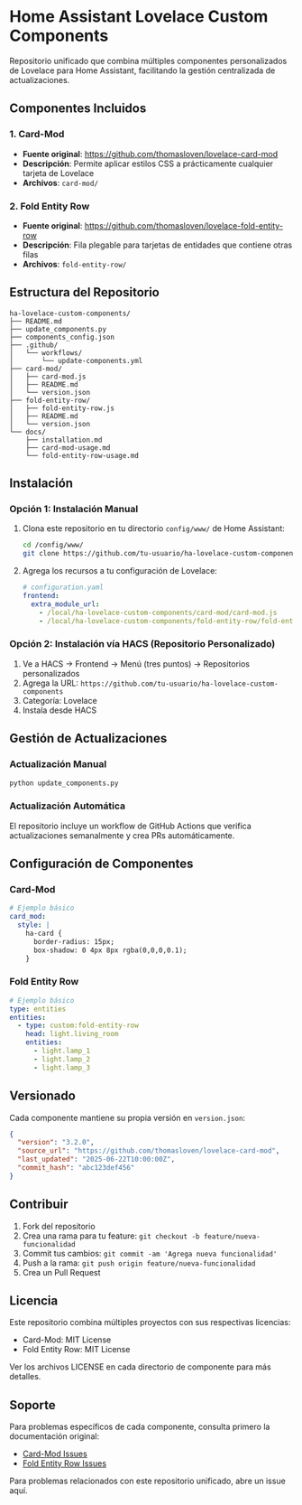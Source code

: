 # Home Assistant Lovelace Custom Components

Repositorio unificado que combina múltiples componentes personalizados de Lovelace para Home Assistant, facilitando la gestión centralizada de actualizaciones.

## Componentes Incluidos

### 1. Card-Mod
- **Fuente original**: https://github.com/thomasloven/lovelace-card-mod
- **Descripción**: Permite aplicar estilos CSS a prácticamente cualquier tarjeta de Lovelace
- **Archivos**: `card-mod/`

### 2. Fold Entity Row
- **Fuente original**: https://github.com/thomasloven/lovelace-fold-entity-row
- **Descripción**: Fila plegable para tarjetas de entidades que contiene otras filas
- **Archivos**: `fold-entity-row/`

## Estructura del Repositorio

```
ha-lovelace-custom-components/
├── README.md
├── update_components.py
├── components_config.json
├── .github/
│   └── workflows/
│       └── update-components.yml
├── card-mod/
│   ├── card-mod.js
│   ├── README.md
│   └── version.json
├── fold-entity-row/
│   ├── fold-entity-row.js
│   ├── README.md
│   └── version.json
└── docs/
    ├── installation.md
    ├── card-mod-usage.md
    └── fold-entity-row-usage.md
```

## Instalación

### Opción 1: Instalación Manual

1. Clona este repositorio en tu directorio `config/www/` de Home Assistant:
   ```bash
   cd /config/www/
   git clone https://github.com/tu-usuario/ha-lovelace-custom-components.git
   ```

2. Agrega los recursos a tu configuración de Lovelace:
   ```yaml
   # configuration.yaml
   frontend:
     extra_module_url:
       - /local/ha-lovelace-custom-components/card-mod/card-mod.js
       - /local/ha-lovelace-custom-components/fold-entity-row/fold-entity-row.js
   ```

### Opción 2: Instalación vía HACS (Repositorio Personalizado)

1. Ve a HACS → Frontend → Menú (tres puntos) → Repositorios personalizados
2. Agrega la URL: `https://github.com/tu-usuario/ha-lovelace-custom-components`
3. Categoría: Lovelace
4. Instala desde HACS

## Gestión de Actualizaciones

### Actualización Manual
```bash
python update_components.py
```

### Actualización Automática
El repositorio incluye un workflow de GitHub Actions que verifica actualizaciones semanalmente y crea PRs automáticamente.

## Configuración de Componentes

### Card-Mod
```yaml
# Ejemplo básico
card_mod:
  style: |
    ha-card {
      border-radius: 15px;
      box-shadow: 0 4px 8px rgba(0,0,0,0.1);
    }
```

### Fold Entity Row
```yaml
# Ejemplo básico
type: entities
entities:
  - type: custom:fold-entity-row
    head: light.living_room
    entities:
      - light.lamp_1
      - light.lamp_2
      - light.lamp_3
```

## Versionado

Cada componente mantiene su propia versión en `version.json`:
```json
{
  "version": "3.2.0",
  "source_url": "https://github.com/thomasloven/lovelace-card-mod",
  "last_updated": "2025-06-22T10:00:00Z",
  "commit_hash": "abc123def456"
}
```

## Contribuir

1. Fork del repositorio
2. Crea una rama para tu feature: `git checkout -b feature/nueva-funcionalidad`
3. Commit tus cambios: `git commit -am 'Agrega nueva funcionalidad'`
4. Push a la rama: `git push origin feature/nueva-funcionalidad`
5. Crea un Pull Request

## Licencia

Este repositorio combina múltiples proyectos con sus respectivas licencias:
- Card-Mod: MIT License
- Fold Entity Row: MIT License

Ver los archivos LICENSE en cada directorio de componente para más detalles.

## Soporte

Para problemas específicos de cada componente, consulta primero la documentación original:
- [Card-Mod Issues](https://github.com/thomasloven/lovelace-card-mod/issues)
- [Fold Entity Row Issues](https://github.com/thomasloven/lovelace-fold-entity-row/issues)

Para problemas relacionados con este repositorio unificado, abre un issue aquí.